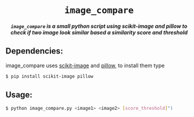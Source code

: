 <div align="center">

# `image_compare`
<p>
<h5><code>image_compare</code> is a small python script using scikit-image and pillow to check if two
image look similar based a similarity score and threshold</h5>
</p>
</div>

## Dependencies:
image_compare uses [scikit-image](https://github.com/scikit-image/scikit-image) and [pillow](https://github.com/python-pillow/Pillow), to install them type
```bash
$ pip install scikit-image pillow
```

## Usage:
```bash
$ python image_compare.py <image1> <image2> [score_threshold]")
```
